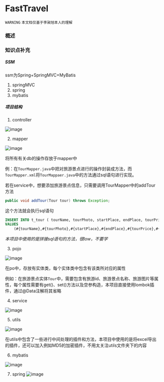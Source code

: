 # FastTravel

`WARNING`
`本文档仅基于李昶旭本人的理解`

### 概述

### 知识点补充

##### SSM

ssm为Spring+SpringMVC+MyBatis

1. springMVC
2. spring
3. mybatis

##### 项目结构

1. controller

![image](https://user-images.githubusercontent.com/68747583/150074083-760adbe4-beda-463f-9bb2-8cf239d0eee4.png)

2. mapper

![image](https://user-images.githubusercontent.com/68747583/150074164-defacd05-6cff-4e70-a7b1-45e4d6ba79b4.png)

将所有有关db的操作存放于mapper中

例：在`TourMapper.java`中把对旅游景点进行的操作封装成方法，而`TourMapper.xml`将`TourMappaer.java`中的方法通过sql语句进行实现。

若在service中，想要添加旅游景点信息，只需要调用TourMapper中的addTour方法

```java
public void addTour(Tour tour) throws Exception;
```

这个方法就会执行sql语句

```sql
INSERT INTO t_tour ( tourName, tourPhoto, startPlace, endPlace, tourPrice, tourDesc, tuijianFlag, hitNum, addTime )
VALUES
	(#{tourName},#{tourPhoto},#{startPlace},#{endPlace},#{tourPrice},#{tourDesc},#{tuijianFlag},#{hitNum},#{addTime})
```

*本项目中使用的是拼接sql语句的方法，很low，不要学*

3. pojo

![image](https://user-images.githubusercontent.com/68747583/150074247-445dabd5-ca37-47ce-9d81-9242e896be3d.png)

在po中，存放有实体类，每个实体类中包含有该类所对应的属性

例如：在旅游景点实体`Tour`中，需要包含有旅游id、旅游景点名称、旅游图片等属性，每个属性需要有get()、set()方法以及空参构造，本项目直接使用lombok插件，通过@Data注解将其省略

4. service

![image](https://user-images.githubusercontent.com/68747583/150074276-6fec5403-376a-4e65-a5a4-e73fea659ccc.png)

5. utils

![image](https://user-images.githubusercontent.com/68747583/150074307-53ed9cdd-6a50-46d7-a7bf-4a0f8b8c6230.png)

在utils中包含了一些进行中间处理的插件和方法，本项目中使用的是将excel导出的插件，还可以加入例如MD5的加密插件，不用太关注utils文件夹下的内容

6. mybatis

![image](https://user-images.githubusercontent.com/68747583/150480168-8fd3f0ec-3194-427a-ba6c-7208543bb921.png)

7. spring
![image](https://user-images.githubusercontent.com/68747583/150480244-cd93aa77-f833-4ff2-83c0-42ee9199dab3.png)


